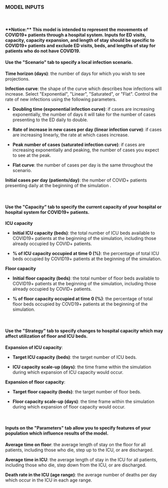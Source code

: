 **<h3> MODEL INPUTS </h4>**

<br/>

<h4> **Notice:** This model is intended to represent the movements of COVID19+ patients through a hospital system.
Inputs for ED visits, capacity, capacity expansion, and length of stay should be specific to COVID19+ patients
and exclude ED visits, beds, and lengths of stay for patients who do not have COVID19. </h>

<br/>

#### **Use the "Scenario" tab to specify a local infection scenario.**

**Time horizon (days)**: the number of days for which you wish to see projections.

**Infection curve**: the shape of the curve which describes how infections will increase. Select "Exponential", "Linear", "Saturated", or "Flat". 
	Control the rate of new infections using the following parameters.

* **Doubling time (exponential infection curve)**: if cases are increasing exponentially, the number of days it will take for the number of cases presenting to the ED daily to double.

* **Rate of increase in new cases per day (linear infection curve)**: if cases are increasing linearly, the rate at which cases increase.

* **Peak number of cases (saturated infection curve)**: if cases are increasing exponentially and peaking, the number of cases you expect to see at the peak.

* **Flat curve**: the number of cases per day is the same throughout the scenario.

**Initial cases per day (patients/day)**: the number of COVID+ patients presenting daily at the beginning of the simulation .



<br/>
  
#### **Use the "Capacity" tab to specify the current capacity of your hospital or hospital system for COVID19+ patients.**

**ICU capacity**

* **Initial ICU capacity (beds)**: the total number of ICU beds available to COVID19+ patients at the beginning of the simulation, including those already occupied by COVID+ patients.

* **% of ICU capacity occupied at time 0 (%)**: the percentage of total ICU beds occupied by COVID19+ patients at the beginning of the simulation.

**Floor capacity**

* **Initial floor capacity (beds)**: the total number of floor beds available to COVID19+ patients at the beginning of the simulation, including those already occupied by COVID+ patients.

* **% of floor capacity occupied at time 0 (%)**: the percentage of total floor beds occupied by COVD19+ patients at the beginning of the simulation.

<br/>
  
#### **Use the "Strategy" tab to specify changes to hospital capacity which may affect utilization of floor and ICU beds.**

**Expansion of ICU capacity**:

* **Target ICU capacity (beds)**: the target number of ICU beds.

* **ICU capacity scale-up (days)**: the time frame within the simulation during which expansion of ICU capacity would occur.

**Expansion of floor capacity**:
  
* **Target floor capacity (beds)**: the target number of floor beds.

* **Floor capacity scale-up (days)**: the time frame within the simulation during which expansion of floor capacity would occur.



<br/>
  
#### **Inputs on the "Parameters" tab allow you to specify features of your population which influence results of the model.**
  
 **Average time on floor**: the average length of stay on the floor for all patients, including those who die, step up to the ICU, or are discharged.

**Average time in ICU**: the average length of stay in the ICU for all patients, including those who die, step down from the ICU, or are discharged.

**Death rate in the ICU (age range)**: the average number of deaths per day which occur in the ICU in each age range.


